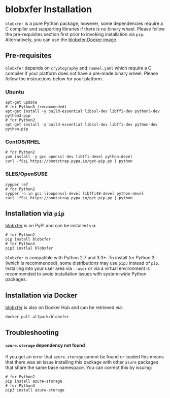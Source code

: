 # blobxfer Installation
`blobxfer` is a pure Python package, however, some dependencies require a C
compiler and supporting libraries if there is no binary wheel. Please follow
the pre-requisites section first prior to invoking installation via `pip`.
Alternatively, you can use the
[blobxfer Docker image](https://hub.docker.com/r/alfpark/blobxfer/).

## Pre-requisites
`blobxfer` depends on `cryptography` and `ruamel.yaml` which require a
C compiler if your platform does not have a pre-made binary wheel. Please
follow the instructions below for your platform.

### Ubuntu
```shell
apt-get update
# for Python3 (recommended)
apt-get install -y build-essential libssl-dev libffi-dev python3-dev python3-pip
# for Python2
apt-get install -y build-essential libssl-dev libffi-dev python-dev python-pip
```

### CentOS/RHEL
```shell
# for Python2
yum install -y gcc openssl-dev libffi-devel python-devel
curl -fSsL https://bootstrap.pypa.io/get-pip.py | python
```

### SLES/OpenSUSE
```shell
zypper ref
# for Python2
zypper -n in gcc libopenssl-devel libffi48-devel python-devel
curl -fSsL https://bootstrap.pypa.io/get-pip.py | python
```

## Installation via `pip`
[blobxfer](https://pypi.python.org/pypi/blobxfer) is on PyPI and can be
installed via:

```shell
# for Python2
pip install blobxfer
# for Python3
pip3 instlal blobxfer
```

`blobxfer` is compatible with Python 2.7 and 3.3+. To install for Python 3
(which is recommended), some distributions may use `pip3` instead of `pip`.
Installing into your user area via `--user` or via a virtual environment
is recommended to avoid installation issues with system-wide Python
packages.

## Installation via Docker
[blobxfer](https://hub.docker.com/r/alfpark/blobxfer/) is also on Docker
Hub and can be retrieved via:

```shell
docker pull alfpark/blobxfer
```

## Troubleshooting
#### `azure.storage` dependency not found
If you get an error that `azure.storage` cannot be found or loaded this means
that there was an issue installing this package with other `azure` packages
that share the same base namespace. You can correct this by issuing:
```shell
# for Python2
pip install azure-storage
# for Python3
pip3 install azure-storage
```
